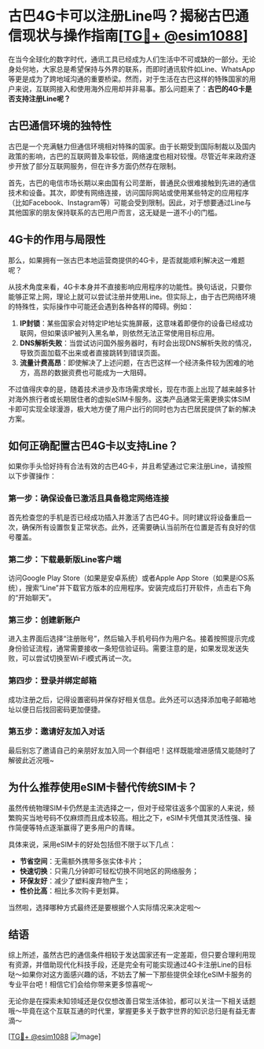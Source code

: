 # 古巴4G卡可以注册Line吗？揭秘古巴通信现状与操作指南[[TG💪+ @esim1088](https://t.me/s/esim1088)]

在当今全球化的数字时代，通讯工具已经成为人们生活中不可或缺的一部分。无论身处何地，大家总是希望保持与外界的联系，而即时通讯软件如Line、WhatsApp等更是成为了跨地域沟通的重要桥梁。然而，对于生活在古巴这样的特殊国家的用户来说，互联网接入和使用海外应用却并非易事。那么问题来了：**古巴的4G卡是否支持注册Line呢？**

## 古巴通信环境的独特性

古巴是一个充满魅力但通信环境相对特殊的国家。由于长期受到国际制裁以及国内政策的影响，古巴的互联网普及率较低，网络速度也相对较慢。尽管近年来政府逐步开放了部分互联网服务，但在许多方面仍然存在限制。

首先，古巴的电信市场长期以来由国有公司垄断，普通民众很难接触到先进的通信技术和设备。其次，即使有网络连接，访问国际网站或使用某些特定的应用程序（比如Facebook、Instagram等）可能会受到限制。因此，对于想要通过Line与其他国家的朋友保持联系的古巴用户而言，这无疑是一道不小的门槛。

## 4G卡的作用与局限性

那么，如果拥有一张古巴本地运营商提供的4G卡，是否就能顺利解决这一难题呢？

从技术角度来看，4G卡本身并不直接影响应用程序的功能性。换句话说，只要你能够正常上网，理论上就可以尝试注册并使用Line。但实际上，由于古巴网络环境的特殊性，实际操作中可能还会遇到各种各样的障碍。例如：

1. **IP封锁**：某些国家会对特定IP地址实施屏蔽，这意味着即便你的设备已经成功联网，但如果该IP被列入黑名单，则依然无法正常使用目标应用。
2. **DNS解析失败**：当尝试访问国外服务器时，有时会出现DNS解析失败的情况，导致页面加载不出来或者直接跳转到错误页面。
3. **流量计费高昂**：即使解决了上述问题，在古巴这样一个经济条件较为困难的地方，高昂的数据资费也可能成为一大阻碍。

不过值得庆幸的是，随着技术进步及市场需求增长，现在市面上出现了越来越多针对海外旅行者或长期居住者的虚拟eSIM卡服务。这类产品通常无需更换实体SIM卡即可实现全球漫游，极大地方便了用户出行的同时也为古巴居民提供了新的解决方案。

## 如何正确配置古巴4G卡以支持Line？

如果你手头恰好持有合法有效的古巴4G卡，并且希望通过它来注册Line，请按照以下步骤操作：

### 第一步：确保设备已激活且具备稳定网络连接
首先检查您的手机是否已经成功插入并激活了古巴4G卡。同时建议将设备重启一次，确保所有设置恢复正常状态。此外，还需要确认当前所在位置是否有良好的信号覆盖。

### 第二步：下载最新版Line客户端
访问Google Play Store（如果是安卓系统）或者Apple App Store（如果是iOS系统），搜索“Line”并下载官方版本的应用程序。安装完成后打开软件，点击右下角的“开始聊天”。

### 第三步：创建新账户
进入主界面后选择“注册账号”，然后输入手机号码作为用户名。接着按照提示完成身份验证流程，通常需要接收一条短信验证码。需要注意的是，如果发现发送失败，可以尝试切换至Wi-Fi模式再试一次。

### 第四步：登录并绑定邮箱
成功注册之后，记得设置密码并保存好相关信息。此外还可以选择添加电子邮箱地址以便日后找回密码更加便捷。

### 第五步：邀请好友加入对话
最后别忘了邀请自己的亲朋好友加入同一个群组吧！这样既能增进感情又能随时了解彼此近况哦~

## 为什么推荐使用eSIM卡替代传统SIM卡？

虽然传统物理SIM卡仍然是主流选择之一，但对于经常往返多个国家的人来说，频繁购买当地号码不仅麻烦而且成本较高。相比之下，eSIM卡凭借其灵活性强、操作简便等特点逐渐赢得了更多用户的青睐。

具体来说，采用eSIM卡的好处包括但不限于以下几点：
- **节省空间**：无需额外携带多张实体卡片；
- **快速切换**：只需几分钟即可轻松切换不同地区的网络服务；
- **环保友好**：减少了塑料废弃物产生；
- **性价比高**：相比多次购卡更划算。

当然啦，选择哪种方式最终还是要根据个人实际情况来决定啦～

## 结语

综上所述，虽然古巴的通信条件相较于发达国家还有一定差距，但只要合理利用现有资源，并借助现代化科技手段，还是完全有可能实现通过4G卡注册Line的目标哒～如果你对这方面感兴趣的话，不妨去了解一下那些提供全球化eSIM卡服务的专业平台吧！相信它们会给你带来更多惊喜呢～

无论你是在探索未知领域还是仅仅想改善日常生活体验，都可以关注一下相关话题哦～毕竟在这个互联互通的时代里，掌握更多关于数字世界的知识总归是有益无害滴～

[[TG💪+ @esim1088](https://t.me/s/esim1088) ![Image](https://i.postimg.cc/4NQfJmqS/Snipaste-2025-05-13-00-14-12.png)]